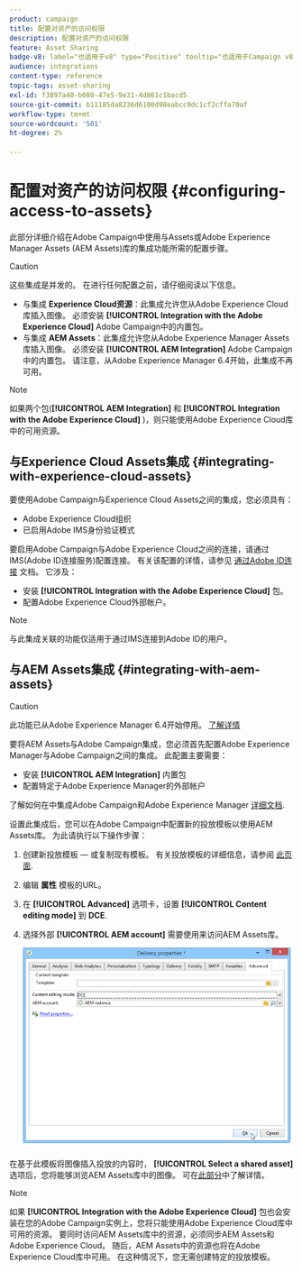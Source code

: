 ```yaml
---
product: campaign
title: 配置对资产的访问权限
description: 配置对资产的访问权限
feature: Asset Sharing
badge-v8: label="也适用于v8" type="Positive" tooltip="也适用于Campaign v8"
audience: integrations
content-type: reference
topic-tags: asset-sharing
exl-id: f3897a40-b080-47e5-9e31-4d861c1bacd5
source-git-commit: b11185da8236d6100d98eabcc9dc1cf2cffa70af
workflow-type: tm+mt
source-wordcount: '501'
ht-degree: 2%

---
```


# 配置对资产的访问权限 {#configuring-access-to-assets}

此部分详细介绍在Adobe Campaign中使用与Assets或Adobe Experience Manager Assets (AEM Assets)库的集成功能所需的配置步骤。

>[!CAUTION]
>
>这些集成是并发的。 在进行任何配置之前，请仔细阅读以下信息。

* 与集成 **Experience Cloud资源**：此集成允许您从Adobe Experience Cloud库插入图像。 必须安装 **[!UICONTROL Integration with the Adobe Experience Cloud]** Adobe Campaign中的内置包。
* 与集成 **AEM Assets**：此集成允许您从Adobe Experience Manager Assets库插入图像。 必须安装 **[!UICONTROL AEM Integration]** Adobe Campaign中的内置包。 请注意，从Adobe Experience Manager 6.4开始，此集成不再可用。

>[!NOTE]
>
>如果两个包(**[!UICONTROL AEM Integration]** 和 **[!UICONTROL Integration with the Adobe Experience Cloud]** )，则只能使用Adobe Experience Cloud库中的可用资源。

## 与Experience Cloud Assets集成 {#integrating-with-experience-cloud-assets}

要使用Adobe Campaign与Experience Cloud Assets之间的集成，您必须具有：

* Adobe Experience Cloud组织
* 已启用Adobe IMS身份验证模式

要启用Adobe Campaign与Adobe Experience Cloud之间的连接，请通过IMS(Adobe ID连接服务)配置连接。 有关该配置的详情，请参见 [通过Adobe ID连接](../../integrations/using/about-adobe-id.md) 文档。 它涉及：

* 安装 **[!UICONTROL Integration with the Adobe Experience Cloud]** 包。
* 配置Adobe Experience Cloud外部帐户。

>[!NOTE]
>
>与此集成关联的功能仅适用于通过IMS连接到Adobe ID的用户。

## 与AEM Assets集成 {#integrating-with-aem-assets}


>[!CAUTION]
>
>此功能已从Adobe Experience Manager 6.4开始停用。 [了解详情](https://experienceleague.adobe.com/docs/experience-manager-64/release-notes/deprecated-removed-features.html#removed-features)

要将AEM Assets与Adobe Campaign集成，您必须首先配置Adobe Experience Manager与Adobe Campaign之间的集成。 此配置主要需要：

* 安装 **[!UICONTROL AEM Integration]** 内置包
* 配置特定于Adobe Experience Manager的外部帐户

了解如何在中集成Adobe Campaign和Adobe Experience Manager [详细文档](../../integrations/using/about-adobe-experience-manager.md).

设置此集成后，您可以在Adobe Campaign中配置新的投放模板以使用AEM Assets库。 为此请执行以下操作步骤：

1. 创建新投放模板 — 或复制现有模板。 有关投放模板的详细信息，请参阅 [此页面](../../delivery/using/about-templates.md).
1. 编辑 **属性** 模板的URL。
1. 在 **[!UICONTROL Advanced]** 选项卡，设置 **[!UICONTROL Content editing mode]** 到 **DCE**.
1. 选择外部 **[!UICONTROL AEM account]** 需要使用来访问AEM Assets库。

   ![](assets/dam_aem_assets1.png)

在基于此模板将图像插入投放的内容时， **[!UICONTROL Select a shared asset]** 选项后，您将能够浏览AEM Assets库中的图像。 可在[此部分](../../integrations/using/inserting-a-shared-asset.md)中了解详情。

>[!NOTE]
>
>如果 **[!UICONTROL Integration with the Adobe Experience Cloud]** 包也会安装在您的Adobe Campaign实例上，您将只能使用Adobe Experience Cloud库中可用的资源。 要同时访问AEM Assets库中的资源，必须同步AEM Assets和Adobe Experience Cloud。 随后，AEM Assets中的资源也将在Adobe Experience Cloud库中可用。 在这种情况下，您无需创建特定的投放模板。
